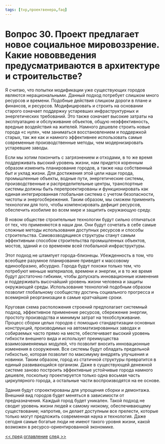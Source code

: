 ```yaml
---
tags: [tvp,проектвенера,faq]
---
```

# Вопрос 30. Проект предлагает новое социальное мировоззрение. Какие нововведения предусматриваются в архитектуре и строительстве?

Я считаю, что попытки модификации уже существующих городов являются нерациональными. Данный подход потребует слишком много ресурсов и времени. Подобные действия слишком дороги в плане и финансов, и ресурсов. Модифицировать и строить на основании старого означает поддержку устаревших инфраструктурных и энергетических требований. Это также означает высокие затраты на эксплуатацию и обслуживание объектов, общую неэффективность, вредные воздействия на жителей. Намного дешевле строить новые города «с нуля», чем заниматься восстановлением и поддержкой старых, так же как и намного эффективнее использовать самые современные производственные методы, чем модернизировать устаревшие заводы.

Если мы хотим покончить с загрязнением и отходами, в то же время поддерживать высокий уровень жизни, нам придется коренным образом изменить планирование городов, а также наш собственный быт и уклад жизни. Для достижения этой цели наши города, промышленные объекты, водные пути, энергетические системы, производственные и распределительные центры, транспортные системы должны быть перепроектированы и функционировать как единая интегрированная глобальная система с учетом безопасности, чистоты и энергосбережения. Таким образом, мы сможем применить технологии для того, чтобы компенсировать дефицит ресурсов, обеспечить изобилие во всем мире и защитить окружающую среду.

В новом обществе строительные технологии будут сильно отличаться от тех, что применяются в наши дни. Они будут сочетать в себе самые сложные методы использования доступных ресурсов и способы строительства. Самовозводящиеся структуры станут самым эффективным способом строительства промышленных объектов, мостов, зданий и со временем всей глобальной инфраструктуры.

Этот подход не штампует города-близнецы. Убежденность в том, что всеобщее разумное планирование приведет к массовому единообразию, абсурдно. Города будут похожи только тем, что потребуют меньше материалов, времени и энергии, и в то же время будут достаточно гибкими, чтобы допускать инновационные изменения и поддерживать высочайший уровень жизни человека и защиты окружающей среды. Использование технологий подобным образом позволит глобальному сообществу достичь социального прогресса и всемирной реорганизации в самые кратчайшие сроки.

Круговая схема расположения строений предполагает системный подход, эффективное применение ресурсов, сбережение энергии, простоту производства и минимум затрат на техобслуживание. Процесс сборки целых городов с помощью стандартизации основных конструкций, производимых на автоматизированных заводах и собираемых часто прямо на месте, обеспечивает высокий уровень гибкости внешнего вида и использует преимущества взаимозаменяемых модулей, что позволит вносить инновационные изменения в сооружения. Все системы будут обладать предельной гибкостью, которая позволит по максимуму внедрять улучшения и новинки. Таким образом, город из статичной структуры превратится в единый развивающийся организм. Даже в существующей денежной системе заново построить эффективные устойчивые города намного дешевле, поскольку проектируется только одна восьмая часть циркулярного города, а остальные части воспроизводятся на ее основе.

Здания будут спроектированы для упрощения сборки и демонтажа. Внешний вид городов будет меняться в зависимости от предназначения. Каждый город будет уникален. Такой подход не сводит уровень жизни людей к самому низкому, обеспечивающему существование; напротив, он делает доступным все прелести, которые только могут предложить современная наука и технология. Даже сегодня самые богатые люди не имеют такого уровня жизни, какой возможен в ресурсо-ориентированной экономике.

[<< пред](Вопрос%2029.%20Насколько%20изменится%20наша%20жизнь%20в%20плане%20быта%20Как%20изменятся%20предметы%20домашнего%20обихода,%20мебель%20и%20т.д..md) [оглавление](FAQ%20%D0%BF%D0%BE%20%D0%BF%D1%80%D0%BE%D0%B5%D0%BA%D1%82%D1%83%20%C2%AB%D0%92%D0%B5%D0%BD%D0%B5%D1%80%D0%B0%C2%BB.md) [след >>](Вопрос%2031.%20Какие%20изменения%20ожидаются%20в%20медицинской%20технике.md)
